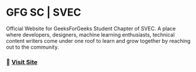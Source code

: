 # GFG SC | SVEC

Official Website for GeeksForGeeks Student Chapter of SVEC. A place where developers, designers, machine learning enthusiasts, technical content writers come under one roof to learn and grow together by reaching out to the community.

### 🔗 [Visit Site](https://gfgsvec.vercel.app)
